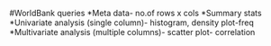 #WorldBank queries
*Meta data- no.of rows x cols 
*Summary stats
*Univariate analysis (single column)- histogram, density plot-freq
*Multivariate analysis (multiple columns)- scatter plot- correlation
